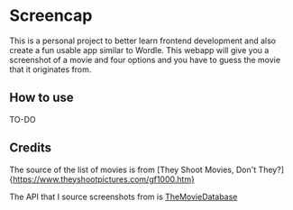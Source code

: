 # Screencap
This is a personal project to better learn frontend development and also create a fun usable app similar to Wordle. This webapp will give you a screenshot of a movie and four options and you have to guess the movie that it originates from. 

## How to use

TO-DO

## Credits
The source of the list of movies is from [They Shoot Movies, Don't They?]{https://www.theyshootpictures.com/gf1000.htm}

The API that I source screenshots from is [TheMovieDatabase](https://www.themoviedb.org)